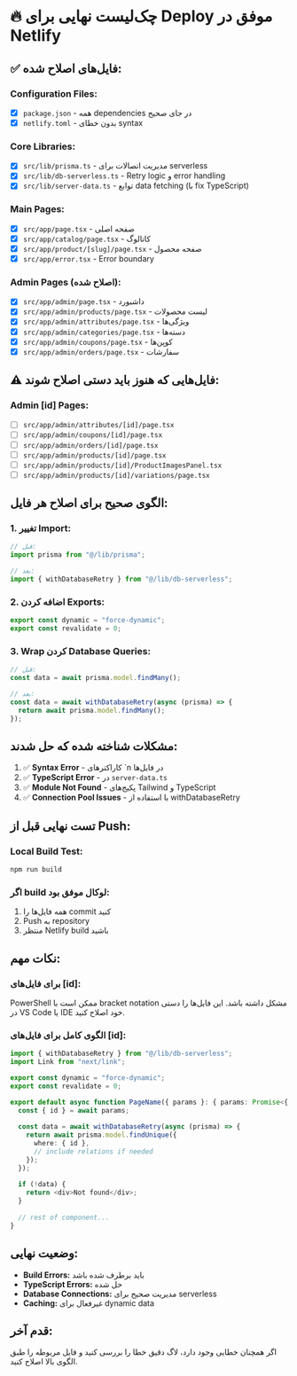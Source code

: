# 🔥 چک‌لیست نهایی برای Deploy موفق در Netlify

## ✅ فایل‌های اصلاح شده:

### Configuration Files:
- [x] `package.json` - همه dependencies در جای صحیح
- [x] `netlify.toml` - بدون خطای syntax

### Core Libraries:
- [x] `src/lib/prisma.ts` - مدیریت اتصالات برای serverless
- [x] `src/lib/db-serverless.ts` - Retry logic و error handling
- [x] `src/lib/server-data.ts` - توابع data fetching (با fix TypeScript)

### Main Pages:
- [x] `src/app/page.tsx` - صفحه اصلی
- [x] `src/app/catalog/page.tsx` - کاتالوگ
- [x] `src/app/product/[slug]/page.tsx` - صفحه محصول
- [x] `src/app/error.tsx` - Error boundary

### Admin Pages (اصلاح شده):
- [x] `src/app/admin/page.tsx` - داشبورد
- [x] `src/app/admin/products/page.tsx` - لیست محصولات
- [x] `src/app/admin/attributes/page.tsx` - ویژگی‌ها
- [x] `src/app/admin/categories/page.tsx` - دسته‌ها
- [x] `src/app/admin/coupons/page.tsx` - کوپن‌ها
- [x] `src/app/admin/orders/page.tsx` - سفارشات

## ⚠️ فایل‌هایی که هنوز باید دستی اصلاح شوند:

### Admin [id] Pages:
- [ ] `src/app/admin/attributes/[id]/page.tsx`
- [ ] `src/app/admin/coupons/[id]/page.tsx`
- [ ] `src/app/admin/orders/[id]/page.tsx`
- [ ] `src/app/admin/products/[id]/page.tsx`
- [ ] `src/app/admin/products/[id]/ProductImagesPanel.tsx`
- [ ] `src/app/admin/products/[id]/variations/page.tsx`

## الگوی صحیح برای اصلاح هر فایل:

### 1. تغییر Import:
```typescript
// قبل:
import prisma from "@/lib/prisma";

// بعد:
import { withDatabaseRetry } from "@/lib/db-serverless";
```

### 2. اضافه کردن Exports:
```typescript
export const dynamic = "force-dynamic";
export const revalidate = 0;
```

### 3. Wrap کردن Database Queries:
```typescript
// قبل:
const data = await prisma.model.findMany();

// بعد:
const data = await withDatabaseRetry(async (prisma) => {
  return await prisma.model.findMany();
});
```

## مشکلات شناخته شده که حل شدند:

1. ✅ **Syntax Error** - کاراکترهای `n در فایل‌ها
2. ✅ **TypeScript Error** - در `server-data.ts`
3. ✅ **Module Not Found** - پکیج‌های Tailwind و TypeScript
4. ✅ **Connection Pool Issues** - با استفاده از withDatabaseRetry

## تست نهایی قبل از Push:

### Local Build Test:
```bash
npm run build
```

### اگر build لوکال موفق بود:
1. همه فایل‌ها را commit کنید
2. Push به repository
3. منتظر Netlify build باشید

## نکات مهم:

### برای فایل‌های [id]:
PowerShell ممکن است با bracket notation مشکل داشته باشد. این فایل‌ها را دستی در VS Code یا IDE خود اصلاح کنید.

### الگوی کامل برای فایل‌های [id]:
```typescript
import { withDatabaseRetry } from "@/lib/db-serverless";
import Link from "next/link";

export const dynamic = "force-dynamic";
export const revalidate = 0;

export default async function PageName({ params }: { params: Promise<{ id: string }> }) {
  const { id } = await params;
  
  const data = await withDatabaseRetry(async (prisma) => {
    return await prisma.model.findUnique({ 
      where: { id },
      // include relations if needed
    });
  });
  
  if (!data) {
    return <div>Not found</div>;
  }
  
  // rest of component...
}
```

## وضعیت نهایی:

- **Build Errors:** باید برطرف شده باشد
- **TypeScript Errors:** حل شده
- **Database Connections:** مدیریت صحیح برای serverless
- **Caching:** غیرفعال برای dynamic data

## قدم آخر:

اگر همچنان خطایی وجود دارد، لاگ دقیق خطا را بررسی کنید و فایل مربوطه را طبق الگوی بالا اصلاح کنید.